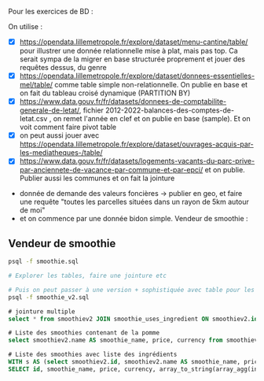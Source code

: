 Pour les exercices de BD : 

On utilise : 

- [x] https://opendata.lillemetropole.fr/explore/dataset/menu-cantine/table/ pour illustrer une donnée relationnelle mise à plat, mais pas top. Ca serait sympa de la migrer en base structurée proprement et jouer des requêtes dessus, du genre
- [x] https://opendata.lillemetropole.fr/explore/dataset/donnees-essentielles-mel/table/ comme table simple non-relationnelle. On publie en base et on fait du tableau croisé dynamique (PARTITION BY)
- [x] https://www.data.gouv.fr/fr/datasets/donnees-de-comptabilite-generale-de-letat/, fichier 2012-2022-balances-des-comptes-de-letat.csv , on remet l'année en clef et on publie en base (sample). Et on voit comment faire pivot table
- [x] on peut aussi jouer avec https://opendata.lillemetropole.fr/explore/dataset/ouvrages-acquis-par-les-mediatheques-/table/
- [x] https://www.data.gouv.fr/fr/datasets/logements-vacants-du-parc-prive-par-anciennete-de-vacance-par-commune-et-par-epci/ et on publie. Publier aussi les communes et on fait la jointure 
- donnée de demande des valeurs foncières -> publier en geo, et faire une requête "toutes les parcelles situées dans un rayon de 5km autour de moi"
- et on commence par une donnée bidon simple. Vendeur de smoothie : 

## Vendeur de smoothie
```bash
psql -f smoothie.sql

# Explorer les tables, faire une jointure etc

# Puis on peut passer à une version + sophistiquée avec table pour les ingrédients
psql -f smoothie_v2.sql
```
```sql
# jointure multiple
select * from smoothiev2 JOIN smoothie_uses_ingredient ON smoothiev2.id=smoothie_uses_ingredient.smoothie_id JOIN ingredient ON smoothie_uses_ingredient.ingredient_id=ingredient.id;

# Liste des smoothies contenant de la pomme
select smoothiev2.name AS smoothie_name, price, currency from smoothiev2 JOIN smoothie_uses_ingredient ON smoothiev2.id=smoothie_uses_ingredient.smoothie_id JOIN ingredient ON smoothie_uses_ingredient.ingredient_id=ingredient.id WHERE ingredient.name = 'Pomme';

# Liste des smoothies avec liste des ingrédients
WITH s AS (select smoothiev2.id, smoothiev2.name AS smoothie_name, price, currency, ingredient.name as ingredient from smoothiev2 JOIN smoothie_uses_ingredient ON smoothiev2.id=smoothie_uses_ingredient.smoothie_id JOIN ingredient ON smoothie_uses_ingredient.ingredient_id=ingredient.id)
SELECT id, smoothie_name, price, currency, array_to_string(array_agg(ingredient), ' / ') AS ingredients FROM s GROUP BY id, smoothie_name, price, currency ORDER BY id;
```